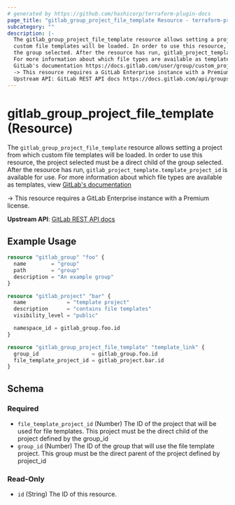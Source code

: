 ```yaml
---
# generated by https://github.com/hashicorp/terraform-plugin-docs
page_title: "gitlab_group_project_file_template Resource - terraform-provider-gitlab"
subcategory: ""
description: |-
  The gitlab_group_project_file_template resource allows setting a project from which
  custom file templates will be loaded. In order to use this resource, the project selected must be a direct child of
  the group selected. After the resource has run, gitlab_project_template.template_project_id is available for use.
  For more information about which file types are available as templates, view
  GitLab's documentation https://docs.gitlab.com/user/group/custom_project_templates/
  -> This resource requires a GitLab Enterprise instance with a Premium license.
  Upstream API: GitLab REST API docs https://docs.gitlab.com/api/groups/#update-group-attributes
---
```


# gitlab_group_project_file_template (Resource)

The `gitlab_group_project_file_template` resource allows setting a project from which
custom file templates will be loaded. In order to use this resource, the project selected must be a direct child of
the group selected. After the resource has run, `gitlab_project_template.template_project_id` is available for use.
For more information about which file types are available as templates, view 
[GitLab's documentation](https://docs.gitlab.com/user/group/custom_project_templates/)

-> This resource requires a GitLab Enterprise instance with a Premium license.

**Upstream API**: [GitLab REST API docs](https://docs.gitlab.com/api/groups/#update-group-attributes)

## Example Usage

```terraform
resource "gitlab_group" "foo" {
  name        = "group"
  path        = "group"
  description = "An example group"
}

resource "gitlab_project" "bar" {
  name             = "template project"
  description      = "contains file templates"
  visibility_level = "public"

  namespace_id = gitlab_group.foo.id
}

resource "gitlab_group_project_file_template" "template_link" {
  group_id                 = gitlab_group.foo.id
  file_template_project_id = gitlab_project.bar.id
}
```

<!-- schema generated by tfplugindocs -->
## Schema

### Required

- `file_template_project_id` (Number) The ID of the project that will be used for file templates. This project must be the direct
				child of the project defined by the group_id
- `group_id` (Number) The ID of the group that will use the file template project. This group must be the direct
                parent of the project defined by project_id

### Read-Only

- `id` (String) The ID of this resource.
